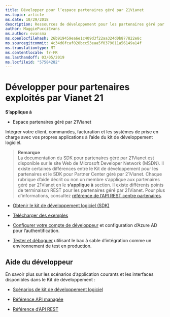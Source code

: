 ```yaml
---
title: Développer pour l’espace partenaires géré par 21Vianet
ms.topic: article
ms.date: 10/29/2018
description: Ressources de développement pour les partenaires géré par 21Vianet
author: MaggiePucciEvans
ms.author: evansma
ms.openlocfilehash: 26b919459ea6e1c409d3f22aa324d0b877822e8c
ms.sourcegitcommit: 4c34d6fcaf020bcc53eaa5f0379011a56149a14f
ms.translationtype: MT
ms.contentlocale: fr-FR
ms.lasthandoff: 03/05/2019
ms.locfileid: "57584282"
---
```

# <a name="develop-for-partner-center-operated-by-21-vianet"></a>Développer pour partenaires exploités par Vianet 21

**S’applique à**

-   Espace partenaires géré par 21Vianet


Intégrer votre client, commandes, facturation et les systèmes de prise en charge avec vos propres applications à l’aide du kit de développement logiciel.

>**Remarque**<br> La documentation du SDK pour partenaires géré par 21Vianet est disponible sur le site Web de Microsoft Developer Network (MSDN). Il existe certaines différences entre le Kit de développement pour les partenaires et le SDK pour Partner Center géré par 21Vianet.
Chaque rubrique d’aide décrit ou non un membre s’applique aux partenaires géré par 21Vianet en le **s’applique à** section. Il existe différents points de terminaison REST pour les partenaires géré par 21Vianet. Pour plus d’informations, consultez [référence de l’API REST centre partenaires](https://msdn.microsoft.com/en-us/library/partnercenter/mt667943.aspx).


-   [Obtenir le kit de développement logiciel (SDK)](https://go.microsoft.com/fwlink/p/?LinkID=746681)

-   [Télécharger des exemples](https://msdn.microsoft.com/library/partnercenter/mt634711.aspx)

-   [Configurer votre compte de développeur](https://msdn.microsoft.com/library/partnercenter/mt634709.aspx) et configuration d’Azure AD pour l’authentification. 

-   [Tester et déboguer](https://msdn.microsoft.com/library/partnercenter/mt634717.aspx) utilisant le bac à sable d’intégration comme un environnement de test en production.

## <a name="developer-help"></a>Aide du développeur
En savoir plus sur les scénarios d’application courants et les interfaces disponibles dans le Kit de développement :

-   [Scénarios de kit de développement logiciel](https://msdn.microsoft.com/library/partnercenter/mt634715.aspx)

-   [Référence API managée](https://msdn.microsoft.com/library/partnercenter/mt635943.aspx)

-   [Référence d’API REST](https://msdn.microsoft.com/library/partnercenter/mt667943.aspx)